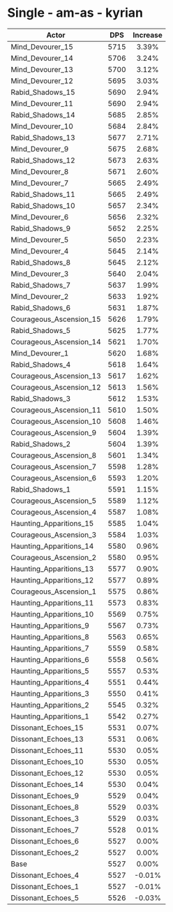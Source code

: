 # Single - am-as - kyrian
| Actor | DPS | Increase |
|---|:---:|:---:|
|Mind_Devourer_15|5715|3.39%|
|Mind_Devourer_14|5706|3.24%|
|Mind_Devourer_13|5700|3.12%|
|Mind_Devourer_12|5695|3.03%|
|Rabid_Shadows_15|5690|2.94%|
|Mind_Devourer_11|5690|2.94%|
|Rabid_Shadows_14|5685|2.85%|
|Mind_Devourer_10|5684|2.84%|
|Rabid_Shadows_13|5677|2.71%|
|Mind_Devourer_9|5675|2.68%|
|Rabid_Shadows_12|5673|2.63%|
|Mind_Devourer_8|5671|2.60%|
|Mind_Devourer_7|5665|2.49%|
|Rabid_Shadows_11|5665|2.49%|
|Rabid_Shadows_10|5657|2.34%|
|Mind_Devourer_6|5656|2.32%|
|Rabid_Shadows_9|5652|2.25%|
|Mind_Devourer_5|5650|2.23%|
|Mind_Devourer_4|5645|2.14%|
|Rabid_Shadows_8|5645|2.12%|
|Mind_Devourer_3|5640|2.04%|
|Rabid_Shadows_7|5637|1.99%|
|Mind_Devourer_2|5633|1.92%|
|Rabid_Shadows_6|5631|1.87%|
|Courageous_Ascension_15|5626|1.79%|
|Rabid_Shadows_5|5625|1.77%|
|Courageous_Ascension_14|5621|1.70%|
|Mind_Devourer_1|5620|1.68%|
|Rabid_Shadows_4|5618|1.64%|
|Courageous_Ascension_13|5617|1.62%|
|Courageous_Ascension_12|5613|1.56%|
|Rabid_Shadows_3|5612|1.53%|
|Courageous_Ascension_11|5610|1.50%|
|Courageous_Ascension_10|5608|1.46%|
|Courageous_Ascension_9|5604|1.39%|
|Rabid_Shadows_2|5604|1.39%|
|Courageous_Ascension_8|5601|1.34%|
|Courageous_Ascension_7|5598|1.28%|
|Courageous_Ascension_6|5593|1.20%|
|Rabid_Shadows_1|5591|1.15%|
|Courageous_Ascension_5|5589|1.12%|
|Courageous_Ascension_4|5587|1.08%|
|Haunting_Apparitions_15|5585|1.04%|
|Courageous_Ascension_3|5584|1.03%|
|Haunting_Apparitions_14|5580|0.96%|
|Courageous_Ascension_2|5580|0.95%|
|Haunting_Apparitions_13|5577|0.90%|
|Haunting_Apparitions_12|5577|0.89%|
|Courageous_Ascension_1|5575|0.86%|
|Haunting_Apparitions_11|5573|0.83%|
|Haunting_Apparitions_10|5569|0.75%|
|Haunting_Apparitions_9|5567|0.73%|
|Haunting_Apparitions_8|5563|0.65%|
|Haunting_Apparitions_7|5559|0.58%|
|Haunting_Apparitions_6|5558|0.56%|
|Haunting_Apparitions_5|5557|0.53%|
|Haunting_Apparitions_4|5551|0.44%|
|Haunting_Apparitions_3|5550|0.41%|
|Haunting_Apparitions_2|5545|0.32%|
|Haunting_Apparitions_1|5542|0.27%|
|Dissonant_Echoes_15|5531|0.07%|
|Dissonant_Echoes_13|5531|0.06%|
|Dissonant_Echoes_11|5530|0.05%|
|Dissonant_Echoes_10|5530|0.05%|
|Dissonant_Echoes_12|5530|0.05%|
|Dissonant_Echoes_14|5530|0.04%|
|Dissonant_Echoes_9|5529|0.04%|
|Dissonant_Echoes_8|5529|0.03%|
|Dissonant_Echoes_3|5529|0.03%|
|Dissonant_Echoes_7|5528|0.01%|
|Dissonant_Echoes_6|5527|0.00%|
|Dissonant_Echoes_2|5527|0.00%|
|Base|5527|0.00%|
|Dissonant_Echoes_4|5527|-0.01%|
|Dissonant_Echoes_1|5527|-0.01%|
|Dissonant_Echoes_5|5526|-0.03%|

